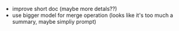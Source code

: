 - improve short doc (maybe more detals??)
- use bigger model for merge operation (looks like it's too much a summary, maybe simpliy prompt)